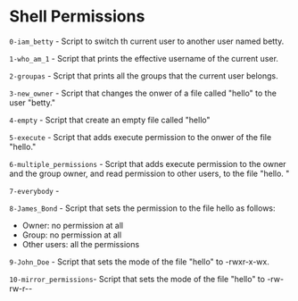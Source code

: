 # Shell Permissions
`0-iam_betty` - Script to switch th current user to another user named betty.

`1-who_am_1` - Script that prints the effective username of the current user.

`2-groupas` - Script that prints all the groups that the current user belongs.

`3-new_owner` - Script that changes the onwer of a file called "hello" to the user "betty."

`4-empty` - Script that create an empty file called "hello"

`5-execute` - Script that adds execute permission to the onwer of the file "hello."

`6-multiple_permissions` - Script that adds execute permission to the owner and the group owner, and read permission to other users, to the file "hello. "

`7-everybody` - 

`8-James_Bond` - Script that sets the permission to the file hello as follows:

* Owner: no permission at all
* Group: no permission at all
* Other users: all the permissions

`9-John_Doe` - Script that sets the mode of the file "hello" to -rwxr-x-wx.

`10-mirror_permissions`- Script that sets the mode of the file "hello" to -rw-rw-r--

